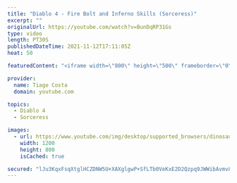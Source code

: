 ```yaml
---
title: "Diablo 4 - Fire Bolt and Inferno Skills (Sorceress)"
excerpt: ""
originalUrl: https://youtube.com/watch?v=BunDqRP31Gs
type: video
length: PT30S
publishedDateTime: 2021-11-12T17:11:05Z
heat: 50

featuredContent: "<iframe width=\"800\" height=\"500\" frameborder=\"0\" src=\"https://www.youtube.com/embed/BunDqRP31Gs\" allow=\"accelerometer; autoplay; encrypted-media; gyroscope; picture-in-picture\" allowfullscreen></iframe>"

provider:
  name: Tiago Costa
  domain: youtube.com

topics:
  - Diablo 4
  - Sorceress

images:
  - url: https://www.youtube.com/img/desktop/supported_browsers/dinosaur.png
    width: 1200
    height: 800
    isCached: true

secured: "lJu3KqxFsqXtglHCZDNW5U+XAXglgwP+SfLTb0VeKxE2D2Qzpq9JWWibAvmv8sNoaImSiyU8d6b0+Yqt4H8FTKCx6SEoyj85+NgXfryBYjiBg5O69NLvTmeUCn6MXjfz6GuXz754I6XcSqcbs+2CVlu44BF2j11ORDU90swqQYb7upc4OwGVZ8Mt4hxuwCuSpKO2fdAgYbXdzEeSwcdUIQBLI6maflOQL9VKivfR6ne0F7YTLfBqPivfBrHE1LOW33WPUbvLYiumQ0aoCmDW3hvb/tQUCMfBEahZ0JPTT4GPTApTiEbFai2zFCGQKNhfn8j7FEDrtPwZM6rZaDwf44SntTsvmASw5vh8thaQfTaik8sleYbWFS/jyXKT0XlP758iMvEBkNHPOCQ6isY/ubU+rnccP1yte8ea4eq/OZc=;1Z79+0e7Rhu7HITOVe7TDA=="
---
```


